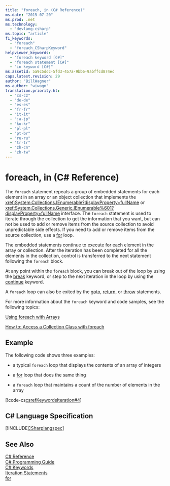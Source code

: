 ```yaml
---
title: "foreach, in (C# Reference)"
ms.date: "2015-07-20"
ms.prod: .net
ms.technology: 
  - "devlang-csharp"
ms.topic: "article"
f1_keywords: 
  - "foreach"
  - "foreach_CSharpKeyword"
helpviewer_keywords: 
  - "foreach keyword [C#]"
  - "foreach statement [C#]"
  - "in keyword [C#]"
ms.assetid: 5a9c5ddc-5fd3-457a-9bb6-9abffcd874ec
caps.latest.revision: 29
author: "BillWagner"
ms.author: "wiwagn"
translation.priority.ht: 
  - "cs-cz"
  - "de-de"
  - "es-es"
  - "fr-fr"
  - "it-it"
  - "ja-jp"
  - "ko-kr"
  - "pl-pl"
  - "pt-br"
  - "ru-ru"
  - "tr-tr"
  - "zh-cn"
  - "zh-tw"
---
```

# foreach, in (C# Reference)
The `foreach` statement repeats a group of embedded statements for each element in an array or an object collection that implements the <xref:System.Collections.IEnumerable?displayProperty=fullName> or <xref:System.Collections.Generic.IEnumerable%601?displayProperty=fullName> interface. The `foreach` statement is used to iterate through the collection to get the information that you want, but can not be used to add or remove items from the source collection to avoid unpredictable side effects. If you need to add or remove items from the source collection, use a [for](../../../csharp/language-reference/keywords/for.md) loop.  
  
 The embedded statements continue to execute for each element in the array or collection. After the iteration has been completed for all the elements in the collection, control is transferred to the next statement following the `foreach` block.  
  
 At any point within the `foreach` block, you can break out of the loop by using the [break](../../../csharp/language-reference/keywords/break.md) keyword, or step to the next iteration in the loop by using the [continue](../../../csharp/language-reference/keywords/continue.md) keyword.  
  
 A `foreach` loop can also be exited by the [goto](../../../csharp/language-reference/keywords/goto.md), [return](../../../csharp/language-reference/keywords/return.md), or [throw](../../../csharp/language-reference/keywords/throw.md) statements.  
  
 For more information about the `foreach` keyword and code samples, see the following topics:  
  
 [Using foreach with Arrays](../../../csharp/programming-guide/arrays/using-foreach-with-arrays.md)  
  
 [How to: Access a Collection Class with foreach](../../../csharp/programming-guide/classes-and-structs/how-to-access-a-collection-class-with-foreach.md)  
  
## Example  
 The following code shows three examples:  
  
-   a typical `foreach` loop that displays the contents of an array of integers  
  
-   a [for](../../../csharp/language-reference/keywords/for.md) loop that does the same thing  
  
-   a `foreach` loop that maintains a count of the number of elements in the array  
  
 [!code-cs[csrefKeywordsIteration#4](../../../csharp/language-reference/keywords/codesnippet/CSharp/foreach-in_1.cs)]  
  
## C# Language Specification  
 [!INCLUDE[CSharplangspec](~/includes/csharplangspec-md.md)]  
  
## See Also  
 [C# Reference](../../../csharp/language-reference/index.md)   
 [C# Programming Guide](../../../csharp/programming-guide/index.md)   
 [C# Keywords](../../../csharp/language-reference/keywords/index.md)   
 [Iteration Statements](../../../csharp/language-reference/keywords/iteration-statements.md)   
 [for](../../../csharp/language-reference/keywords/for.md)

